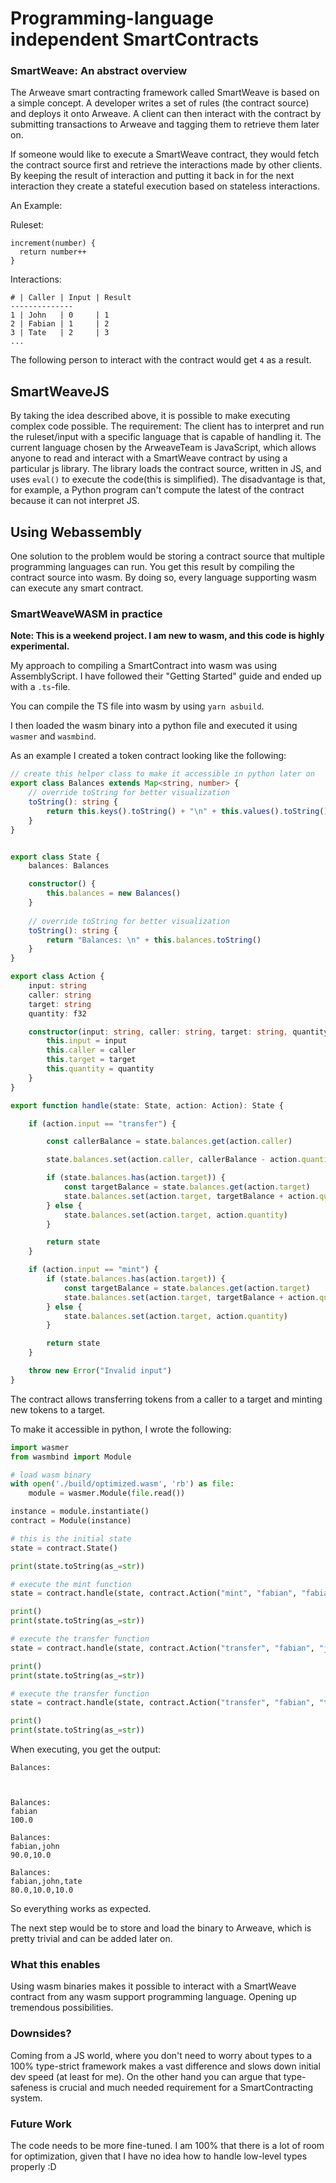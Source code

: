 # Programming-language independent SmartContracts

### SmartWeave: An abstract overview

The Arweave smart contracting framework called SmartWeave
is based on a simple concept. A developer writes a set of rules (the contract source)
and deploys it onto Arweave. A client can then
interact with the contract by submitting transactions to Arweave and tagging them to retrieve them later on.

If someone would like to execute a SmartWeave contract, 
they would fetch the contract source first and retrieve 
the interactions made by other clients. By keeping the result
of interaction and putting it back in for the next interaction
they create a stateful execution based on stateless interactions.

An Example:

Ruleset:
```
increment(number) {
  return number++
}
```

Interactions:
```
# | Caller | Input | Result
--------------
1 | John   | 0     | 1
2 | Fabian | 1     | 2
3 | Tate   | 2     | 3
...
```

The following person to interact with the contract would get `4`
as a result.

## SmartWeaveJS
By taking the idea described above, it is possible to make executing complex code possible. The requirement: The client has to interpret and
run the ruleset/input with a specific language that is capable of handling it.
The current language chosen by the ArweaveTeam is JavaScript,
which allows anyone to read and interact with a SmartWeave contract by using a particular js library. The library loads the contract source, written in JS, and uses `eval()` to execute the code(this is simplified). The disadvantage is that, for example, a Python program
can't compute the latest of the contract because it can not interpret JS. 

## Using Webassembly
One solution to the problem would be storing a contract
source that multiple programming languages can run.
You get this result by compiling the contract source into wasm.
By doing so, every language supporting wasm can execute any smart contract.

### SmartWeaveWASM in practice
**Note: This is a weekend project. I am new to wasm, and this code is highly experimental.**

My approach to compiling a SmartContract into wasm was using AssemblyScript.
I have followed their "Getting Started" guide and ended up with a `.ts`-file.

You can compile the TS file into wasm by using `yarn asbuild`.

I then loaded the wasm binary into a python file and executed it using `wasmer` and `wasmbind`.

As an example I created a token contract looking like the following:

```ts
// create this helper class to make it accessible in python later on
export class Balances extends Map<string, number> {
    // override toString for better visualization
    toString(): string {
        return this.keys().toString() + "\n" + this.values().toString();
    }
}


export class State {
    balances: Balances

    constructor() {
        this.balances = new Balances()
    }
    
    // override toString for better visualization
    toString(): string {
        return "Balances: \n" + this.balances.toString()
    }
}

export class Action {
    input: string
    caller: string
    target: string
    quantity: f32

    constructor(input: string, caller: string, target: string, quantity: f32) {
        this.input = input
        this.caller = caller
        this.target = target
        this.quantity = quantity
    }
}

export function handle(state: State, action: Action): State {

    if (action.input == "transfer") {

        const callerBalance = state.balances.get(action.caller)

        state.balances.set(action.caller, callerBalance - action.quantity)

        if (state.balances.has(action.target)) {
            const targetBalance = state.balances.get(action.target)
            state.balances.set(action.target, targetBalance + action.quantity)
        } else {
            state.balances.set(action.target, action.quantity)
        }

        return state
    }

    if (action.input == "mint") {
        if (state.balances.has(action.target)) {
            const targetBalance = state.balances.get(action.target)
            state.balances.set(action.target, targetBalance + action.quantity)
        } else {
            state.balances.set(action.target, action.quantity)
        }

        return state
    }

    throw new Error("Invalid input")
}
```
The contract allows transferring tokens from a caller to a target and minting new tokens to a target. 

To make it accessible in python, I wrote the following:

```python
import wasmer
from wasmbind import Module

# load wasm binary
with open('./build/optimized.wasm', 'rb') as file:
    module = wasmer.Module(file.read())

instance = module.instantiate()
contract = Module(instance)

# this is the initial state
state = contract.State()

print(state.toString(as_=str))

# execute the mint function
state = contract.handle(state, contract.Action("mint", "fabian", "fabian", 100.0), as_=contract.State)

print()
print(state.toString(as_=str))

# execute the transfer function
state = contract.handle(state, contract.Action("transfer", "fabian", "john", 10.0), as_=contract.State)

print()
print(state.toString(as_=str))

# execute the transfer function
state = contract.handle(state, contract.Action("transfer", "fabian", "tate", 10.0), as_=contract.State)

print()
print(state.toString(as_=str))
```

When executing, you get the output:

```
Balances: 



Balances: 
fabian
100.0

Balances: 
fabian,john
90.0,10.0

Balances: 
fabian,john,tate
80.0,10.0,10.0
```

So everything works as expected.

The next step would be to store and load the binary to Arweave, which is pretty trivial
and can be added later on.


### What this enables
Using wasm binaries makes it possible to interact with a SmartWeave contract
from any wasm support programming language. Opening up tremendous possibilities.

### Downsides?
Coming from a JS world, where you don't need to worry about types
to a 100% type-strict framework makes a vast difference and slows 
down initial dev speed (at least for me). On the other hand
you can argue that type-safeness is crucial and much needed
requirement for a SmartContracting system. 

### Future Work
The code needs to be more fine-tuned. I am 100% that
there is a lot of room for optimization, given that I have no idea how to handle low-level types properly :D
